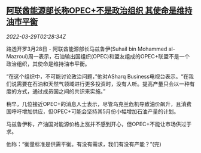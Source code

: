 <!--1648521063000-->
[阿联酋能源部长称OPEC+不是政治组织 其使命是维持油市平衡](https://cn.reuters.com/article/uae-opec-plus-oil-market-0329-idCNKCS2LQ063)
------

<div><i>2022-03-29T02:28:34Z</i></div><p>路透开罗3月28日 - 阿联酋能源部长马兹鲁伊(Suhail bin Mohammed al-Mazroui)周一表示，石油输出国组织(OPEC)和盟友组成的OPEC+联盟不是一个政治组织，其使命是维持油市平衡。</p><p>“在这个组织中，不可能讨论政治问题，”他对ASharq Business电视台表示。“在我们说需要在石油和天然气领域进行更多投资时，没有人听。提高产量只会以一种有度的方式，通过成员国之间的共识来实施。”</p><p>稍早，几位接近OPEC+的消息人士表示，尽管乌克兰危机导致油价飙升，且消费国呼吁增加供应，但OPEC+可能会坚持其5月份小幅增加石油产量的计划。</p><p>马兹鲁伊称，产油国对能源价格上涨并不感到开心，但OPEC+不能让市场供过于求。</p><p>他称：“衡量标准是供需平衡。有没有需求，我们有没有产能？”(完)</p>
